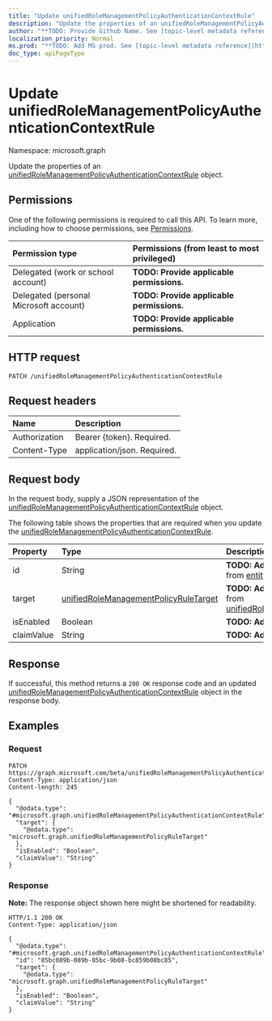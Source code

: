 ```yaml
---
title: "Update unifiedRoleManagementPolicyAuthenticationContextRule"
description: "Update the properties of an unifiedRoleManagementPolicyAuthenticationContextRule object."
author: "**TODO: Provide Github Name. See [topic-level metadata reference](https://msgo.azurewebsites.net/add/document/guidelines/metadata.html#topic-level-metadata)**"
localization_priority: Normal
ms.prod: "**TODO: Add MS prod. See [topic-level metadata reference](https://msgo.azurewebsites.net/add/document/guidelines/metadata.html#topic-level-metadata)**"
doc_type: apiPageType
---
```


# Update unifiedRoleManagementPolicyAuthenticationContextRule
Namespace: microsoft.graph

Update the properties of an [unifiedRoleManagementPolicyAuthenticationContextRule](../resources/unifiedrolemanagementpolicyauthenticationcontextrule.md) object.

## Permissions
One of the following permissions is required to call this API. To learn more, including how to choose permissions, see [Permissions](/graph/permissions-reference).

|Permission type|Permissions (from least to most privileged)|
|:---|:---|
|Delegated (work or school account)|**TODO: Provide applicable permissions.**|
|Delegated (personal Microsoft account)|**TODO: Provide applicable permissions.**|
|Application|**TODO: Provide applicable permissions.**|

## HTTP request

<!-- {
  "blockType": "ignored"
}
-->
``` http
PATCH /unifiedRoleManagementPolicyAuthenticationContextRule
```

## Request headers
|Name|Description|
|:---|:---|
|Authorization|Bearer {token}. Required.|
|Content-Type|application/json. Required.|

## Request body
In the request body, supply a JSON representation of the [unifiedRoleManagementPolicyAuthenticationContextRule](../resources/unifiedrolemanagementpolicyauthenticationcontextrule.md) object.

The following table shows the properties that are required when you update the [unifiedRoleManagementPolicyAuthenticationContextRule](../resources/unifiedrolemanagementpolicyauthenticationcontextrule.md).

|Property|Type|Description|
|:---|:---|:---|
|id|String|**TODO: Add Description** Inherited from [entity](../resources/entity.md)|
|target|[unifiedRoleManagementPolicyRuleTarget](../resources/unifiedrolemanagementpolicyruletarget.md)|**TODO: Add Description** Inherited from [unifiedRoleManagementPolicyRule](../resources/unifiedrolemanagementpolicyrule.md)|
|isEnabled|Boolean|**TODO: Add Description**|
|claimValue|String|**TODO: Add Description**|



## Response

If successful, this method returns a `200 OK` response code and an updated [unifiedRoleManagementPolicyAuthenticationContextRule](../resources/unifiedrolemanagementpolicyauthenticationcontextrule.md) object in the response body.

## Examples

### Request
<!-- {
  "blockType": "request",
  "name": "update_unifiedrolemanagementpolicyauthenticationcontextrule"
}
-->
``` http
PATCH https://graph.microsoft.com/beta/unifiedRoleManagementPolicyAuthenticationContextRule
Content-Type: application/json
Content-length: 245

{
  "@odata.type": "#microsoft.graph.unifiedRoleManagementPolicyAuthenticationContextRule",
  "target": {
    "@odata.type": "microsoft.graph.unifiedRoleManagementPolicyRuleTarget"
  },
  "isEnabled": "Boolean",
  "claimValue": "String"
}
```


### Response
**Note:** The response object shown here might be shortened for readability.
<!-- {
  "blockType": "response",
  "truncated": true
}
-->
``` http
HTTP/1.1 200 OK
Content-Type: application/json

{
  "@odata.type": "#microsoft.graph.unifiedRoleManagementPolicyAuthenticationContextRule",
  "id": "85bc089b-089b-85bc-9b08-bc859b08bc85",
  "target": {
    "@odata.type": "microsoft.graph.unifiedRoleManagementPolicyRuleTarget"
  },
  "isEnabled": "Boolean",
  "claimValue": "String"
}
```

